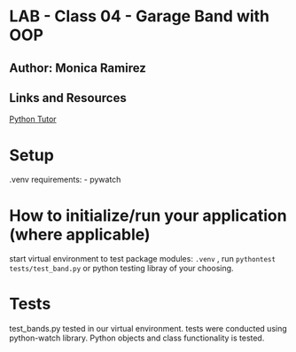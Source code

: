 # LAB - Class 04 - Garage Band with OOP

## Author: Monica Ramirez 

## Links and Resources

[Python Tutor](https://pythontutor.com/)


# Setup
.venv requirements:
    - pywatch 

# How to initialize/run your application (where applicable)

start virtual environment to test package modules: `.venv` , run  `pythontest tests/test_band.py` or python testing libray of your choosing. 


# Tests

test_bands.py tested in our virtual environment.  tests were conducted using python-watch library. Python objects and class functionality is tested. 
